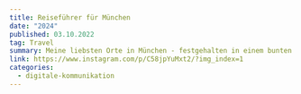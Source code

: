 ```yaml
---
title: Reiseführer für München
date: "2024"
published: 03.10.2022
tag: Travel
summary: Meine liebsten Orte in München - festgehalten in einem bunten Reiseführer.
link: https://www.instagram.com/p/C58jpYuMxt2/?img_index=1
categories:
  - digitale-kommunikation
---
```

